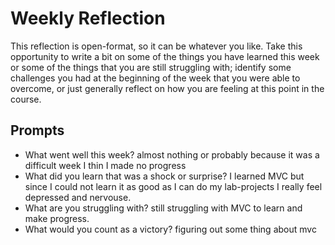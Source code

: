 # Weekly Reflection

This reflection is open-format, so it can be whatever you like. Take this opportunity to write a bit on some of the things you have learned this week or some of the things that you are still struggling with; identify some challenges you had at the beginning of the week that you were able to overcome, or just generally reflect on how you are feeling at this point in the course.

## Prompts

- What went well this week? almost nothing or probably because it was a difficult week I thin I made no progress
- What did you learn that was a shock or surprise? I learned MVC but since I could not learn it as good as I can do my lab-projects I really feel depressed and nervouse.
- What are you struggling with? still struggling with MVC to learn and make progress.
- What would you count as a victory? figuring out some thing about mvc
